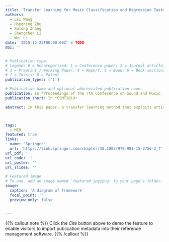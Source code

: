 ```yaml
---
title: 'Transfer Learning for Music Classification and Regression Tasks Using Artist Tags'
authors:
  - Lei Wang
  - Hongning Zhu
  - Xulong Zhang
  - Shengchen Li
  - Wei Li
date: '2019-12-22T00:00:00Z' # TODO
doi: ''


# Publication type.
# Legend: 0 = Uncategorized; 1 = Conference paper; 2 = Journal article;
# 3 = Preprint / Working Paper; 4 = Report; 5 = Book; 6 = Book section;
# 7 = Thesis; 8 = Patent
publication_types: ['1']

# Publication name and optional abbreviated publication name.
publication: In *Proceedings of the 7th Conference on Sound and Music Technology*
publication_short: In *CSMT2019*

abstract: In this paper, a transfer learning method that exploits artist tags for general-purpose music feature vector extraction is presented. The feature vector extracted from the last convolutional layer in a deep convolutional neural network (DCNN) trained with artist tags is showed for music classification and regression tasks. Not only are artist tags adequate in the music community, therefore easy to be gathered, but also contain much high-level abstract information about the artists and the music audio released by the artists. To train the network, a dataset containing 33903 30-second clips, annotated with artist tags was created. The model is trained to predict the artist tags from audio content first in the proposed system. Then the model is transferred to extract the features that are used to perform music genre classification and music emotion recognition tasks. The experiment results show that the features learned using artist tags under the context of transfer learning are able to be effectively applied in music genre classification and music emotion recognition tasks.



tags:
  - MIR
featured: true
links:
- name: "Springer"
  url: 'https://link.springer.com/chapter/10.1007/978-981-15-2756-2_7'
url_pdf: ''
url_code: ''
url_poster: ''
url_slides: ''

# Featured image
# To use, add an image named `featured.jpg/png` to your page's folder.
image:
  caption: 'A diagram of framework'
  focal_point: ''
  preview_only: false


---
```


{{% callout note %}}
Click the _Cite_ button above to demo the feature to enable visitors to import publication metadata into their reference management software.
{{% /callout %}}

